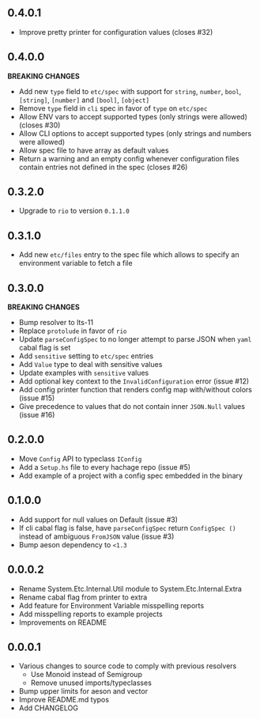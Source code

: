 0.4.0.1
----

* Improve pretty printer for configuration values (closes #32)

0.4.0.0
----
**BREAKING CHANGES**

* Add new `type` field to `etc/spec` with support for `string`, `number`,
  `bool`, `[string]`, `[number]` and `[bool]`, `[object]`
* Remove `type` field in `cli` spec in favor of `type` on `etc/spec`
* Allow ENV vars to accept supported types (only strings were allowed) (closes #30)
* Allow CLI options to accept supported types (only strings and numbers were allowed)
* Allow spec file to have array as default values
* Return a warning and an empty config whenever configuration files contain
  entries not defined in the spec (closes #26)

0.3.2.0
----

* Upgrade to `rio` to version `0.1.1.0`

0.3.1.0
----

* Add new `etc/files` entry to the spec file which allows to specify an
  environment variable to fetch a file


0.3.0.0
----
**BREAKING CHANGES**

* Bump resolver to lts-11
* Replace `protolude` in favor of `rio`
* Update `parseConfigSpec` to no longer attempt to parse JSON when `yaml` cabal
   flag is set
* Add `sensitive` setting to `etc/spec` entries
* Add `Value` type to deal with sensitive values
* Update examples with `sensitive` values
* Add optional key context to the `InvalidConfiguration` error (issue #12)
* Add config printer function that renders config map with/without colors (issue #15)
* Give precedence to values that do not contain inner `JSON.Null` values (issue #16)

0.2.0.0
----
* Move `Config` API to typeclass `IConfig`
* Add a `Setup.hs` file to every hachage repo (issue #5)
* Add example of a project with a config spec embedded in the binary

0.1.0.0
----
* Add support for null values on Default (issue #3)
* If cli cabal flag is false, have `parseConfigSpec` return `ConfigSpec ()`
  instead of ambiguous `FromJSON` value (issue #3)
* Bump aeson dependency to `<1.3`

0.0.0.2
----
* Rename System.Etc.Internal.Util module to System.Etc.Internal.Extra
* Rename cabal flag from printer to extra
* Add feature for Environment Variable misspelling reports
* Add misspelling reports to example projects
* Improvements on README

0.0.0.1
----
* Various changes to source code to comply with previous resolvers
  * Use Monoid instead of Semigroup
  * Remove unused imports/typeclasses
* Bump upper limits for aeson and vector
* Improve README.md typos
* Add CHANGELOG
